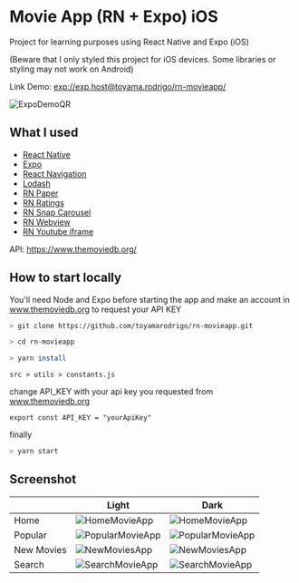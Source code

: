 # Movie App (RN + Expo) iOS

Project for learning purposes using React Native and Expo (iOS)

(Beware that I only styled this project for iOS devices. Some libraries or styling may not work on Android)

Link Demo: <exp://exp.host@toyama.rodrigo/rn-movieapp/>

![ExpoDemoQR](https://i.imgur.com/Iuh5pBH.png)

## What I used

* [React Native](https://reactnative.dev)
* [Expo](https://expo.io)
* [React Navigation](https://reactnavigation.org)
* [Lodash](https://lodash.com)
* [RN Paper](https://reactnativepaper.com)
* [RN Ratings](https://github.com/Monte9/react-native-ratings#readme)
* [RN Snap Carousel](https://github.com/meliorence/react-native-snap-carousel)
* [RN Webview](https://docs.expo.io/versions/latest/sdk/webview/)
* [RN Youtube iframe](https://lonelycpp.github.io/react-native-youtube-iframe/)

API: <https://www.themoviedb.org/>

## How to start locally

You'll need Node and Expo before starting the app and make an account in www.themoviedb.org to request your API KEY

```sh
> git clone https://github.com/toyamarodrigo/rn-movieapp.git

> cd rn-movieapp

> yarn install 
```

`src > utils > constants.js`

change API_KEY with your api key you requested from www.themoviedb.org

`export const API_KEY = "yourApiKey"`

finally

```sh
> yarn start
```

## Screenshot

|            | Light | Dark |
|------------|-------|------|
| Home       |  ![HomeMovieApp](https://i.imgur.com/tyBPNaF.png)     |   ![HomeMovieApp](https://i.imgur.com/nbWO00E.png)   |
| Popular    |   ![PopularMovieApp](https://i.imgur.com/uGATA5R.png)    |   ![PopularMovieApp](https://i.imgur.com/JCPdrmp.png)   |
| New Movies |   ![NewMoviesApp](https://i.imgur.com/n1qKXCQ.png)    |   ![NewMoviesApp](https://i.imgur.com/4lP8t8Z.png)   |
| Search     |   ![SearchMovieApp](https://i.imgur.com/67iX2Vo.png)    |   ![SearchMovieApp](https://i.imgur.com/x8KACOz.png)   |
